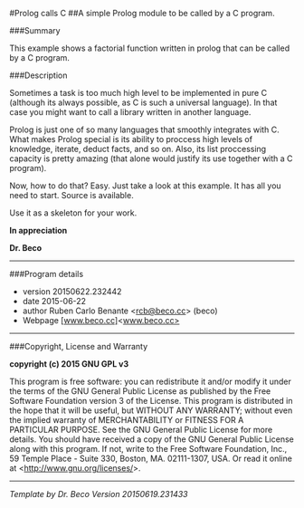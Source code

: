 #Prolog calls C
##A simple Prolog module to be called by a C program.

###Summary

This example shows a factorial function written in prolog that can be called by a C program.

###Description

Sometimes a task is too much high level to be implemented in pure C (although its always possible, as C is such a universal language). In that case you might want to call a library written in another language.

Prolog is just one of so many languages that smoothly integrates with C. What makes Prolog special is its ability to proccess high levels of knowledge, iterate, deduct facts, and so on. Also, its list proccessing       capacity is pretty amazing (that alone would justify its use together with a C program).

Now, how to do that? Easy. Just take a look at this example. It has all you need to start. Source is available.

Use it as a skeleton for your work.

__In appreciation__

__Dr. Beco__
_________________________________________________________________

###Program details

* version 20150622.232442
* date 2015-06-22
* author Ruben Carlo Benante <<rcb@beco.cc>> (beco)
* Webpage [www.beco.cc]<www.beco.cc>

_________________________________________________________________

###Copyright, License and Warranty

__copyright (c) 2015 GNU GPL v3__

This program is free software: you can redistribute it
and/or modify it under the terms of the 
GNU General Public License as published by
the Free Software Foundation version 3 of the License.
This program is distributed in the hope that it will be useful,
but WITHOUT ANY WARRANTY; without even the implied warranty of
MERCHANTABILITY or FITNESS FOR A PARTICULAR PURPOSE.  See the 
GNU General Public License for more details.
You should have received a copy of the GNU General Public License
along with this program.
If not, write to the Free Software Foundation, Inc.,
59 Temple Place - Suite 330, Boston, MA. 02111-1307, USA.
Or read it online at <<http://www.gnu.org/licenses/>>.

_________________________________________________________________

_Template by Dr. Beco <rcb at beco dot cc> Version 20150619.231433_
